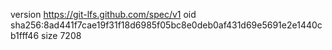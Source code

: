 version https://git-lfs.github.com/spec/v1
oid sha256:8ad441f7cae19f31f18d6985f05bc8e0deb0af431d69e5691e2e1440cb1fff46
size 7208
